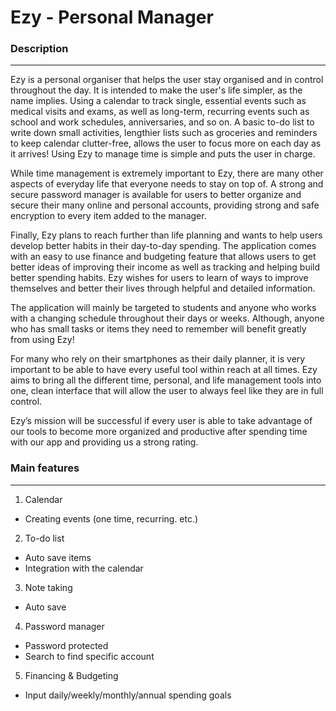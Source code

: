 # Ezy - Personal Manager

### Description
---
Ezy is a personal organiser that helps the user stay organised and in control throughout the day. It is intended to make the user's life simpler, as the name implies. Using a calendar to track single, essential events such as medical visits and exams, as well as long-term, recurring events such as school and work schedules, anniversaries, and so on. A basic to-do list to write down small activities, lengthier lists such as groceries and reminders to keep calendar clutter-free, allows the user to focus more on each day as it arrives! Using Ezy to manage time is simple and puts the user in charge.

While time management is extremely important to Ezy, there are many other aspects of everyday life that everyone needs to stay on top of. A strong and secure password manager is available for users to better organize and secure their many online and personal accounts, providing strong and safe encryption to every item added to the manager.

Finally, Ezy plans to reach further than life planning and wants to help users develop better habits in their day-to-day spending. The application comes with an easy to use finance and budgeting feature that allows users to get better ideas of improving their income as well as tracking and helping build better spending habits. Ezy wishes for users to learn of ways to improve themselves and better their lives through helpful and detailed information.

The application will mainly be targeted to students and anyone who works with a changing schedule throughout their days or weeks. Although, anyone who has small tasks or items they need to remember will benefit greatly from using Ezy!

For many who rely on their smartphones as their daily planner, it is very important to be able to have every useful tool within reach at all times. Ezy aims to bring all the different time, personal, and life management tools into one, clean interface that will allow the user to always feel like they are in full control.

Ezy’s mission will be successful if every user is able to take advantage of our tools to become more organized and productive after spending time with our app and providing us a strong rating.

### Main features
---
1. Calendar
 - Creating events (one time, recurring. etc.)

2. To-do list
 - Auto save items
 - Integration with the calendar

3. Note taking
 - Auto save

4. Password manager
 - Password protected
 - Search to find specific account

5. Financing & Budgeting
 - Input daily/weekly/monthly/annual spending goals
